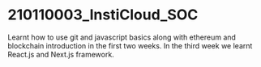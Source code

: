 # 210110003_InstiCloud_SOC

Learnt how to use git and javascript basics along with ethereum and blockchain introduction in the first two weeks. In the third week we learnt React.js and Next.js framework.
